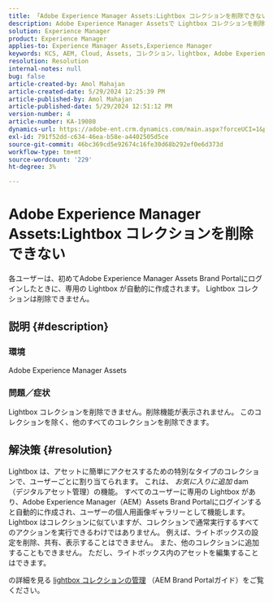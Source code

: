 ```yaml
---
title: 「Adobe Experience Manager Assets:Lightbox コレクションを削除できない」
description: Adobe Experience Manager Assetsで Lightbox コレクションを削除する方法を説明します。 Lightbox コレクションは削除できません。
solution: Experience Manager
product: Experience Manager
applies-to: Experience Manager Assets,Experience Manager
keywords: KCS, AEM, Cloud, Assets, コレクション，lightbox, Adobe Experience Manager Assets, Brand Portal
resolution: Resolution
internal-notes: null
bug: false
article-created-by: Amol Mahajan
article-created-date: 5/29/2024 12:25:39 PM
article-published-by: Amol Mahajan
article-published-date: 5/29/2024 12:51:12 PM
version-number: 4
article-number: KA-19080
dynamics-url: https://adobe-ent.crm.dynamics.com/main.aspx?forceUCI=1&pagetype=entityrecord&etn=knowledgearticle&id=80d64489-b61d-ef11-840a-002248092444
exl-id: 791f52dd-c634-46ea-b58e-a4402505d5ce
source-git-commit: 46bc369cd5e92674c16fe30d68b292ef0e6d373d
workflow-type: tm+mt
source-wordcount: '229'
ht-degree: 3%

---
```


# Adobe Experience Manager Assets:Lightbox コレクションを削除できない


各ユーザーは、初めてAdobe Experience Manager Assets Brand Portalにログインしたときに、専用の Lightbox が自動的に作成されます。 Lightbox コレクションは削除できません。

## 説明 {#description}


### <b>環境</b>

Adobe Experience Manager Assets



### <b>問題／症状</b>

Lightbox コレクションを削除できません。削除機能が表示されません。 このコレクションを除く、他のすべてのコレクションを削除できます。


## 解決策 {#resolution}


Lightbox は、アセットに簡単にアクセスするための特別なタイプのコレクションで、ユーザーごとに割り当てられます。 これは、 *お気に入りに追加* dam （デジタルアセット管理）の機能。 すべてのユーザーに専用の Lightbox があり、Adobe Experience Manager（AEM）Assets Brand Portalにログインすると自動的に作成され、ユーザーの個人用画像ギャラリーとして機能します。 Lightbox はコレクションに似ていますが、コレクションで通常実行するすべてのアクションを実行できるわけではありません。 例えば、ライトボックスの設定を削除、共有、表示することはできません。 また、他のコレクションに追加することもできません。 ただし、ライトボックス内のアセットを編集することはできます。

の詳細を見る [lightbox コレクションの管理](https://experienceleague.adobe.com/en/docs/experience-manager-brand-portal/using/download/brand-portal-light-box) （AEM Brand Portalガイド）をご覧ください。
